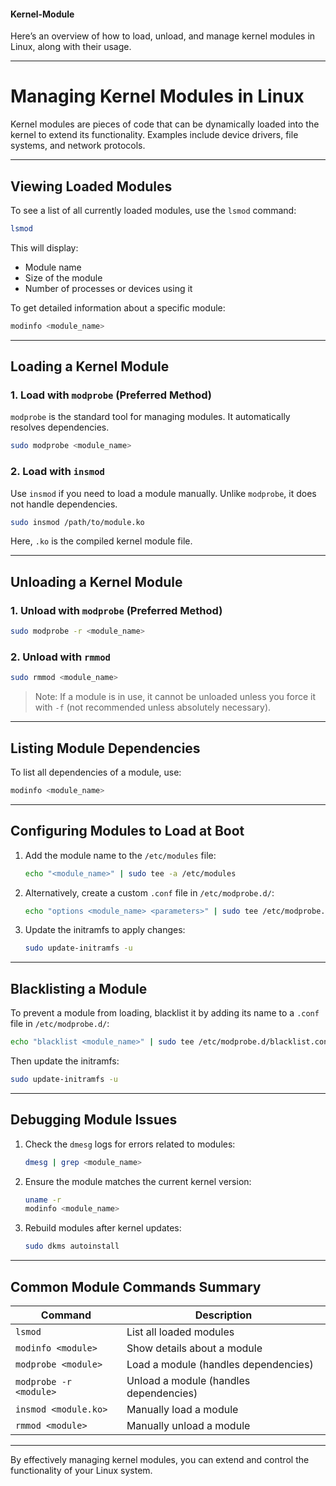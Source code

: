 #### Kernel-Module
Here’s an overview of how to load, unload, and manage kernel modules in Linux, along with their usage.

---

# Managing Kernel Modules in Linux

Kernel modules are pieces of code that can be dynamically loaded into the kernel to extend its functionality. Examples include device drivers, file systems, and network protocols.

---

## Viewing Loaded Modules

To see a list of all currently loaded modules, use the `lsmod` command:
```bash
lsmod
```

This will display:
- Module name
- Size of the module
- Number of processes or devices using it

To get detailed information about a specific module:
```bash
modinfo <module_name>
```

---

## Loading a Kernel Module

### 1. **Load with `modprobe`** (Preferred Method)
`modprobe` is the standard tool for managing modules. It automatically resolves dependencies.
```bash
sudo modprobe <module_name>
```

### 2. **Load with `insmod`**
Use `insmod` if you need to load a module manually. Unlike `modprobe`, it does not handle dependencies.
```bash
sudo insmod /path/to/module.ko
```
Here, `.ko` is the compiled kernel module file.

---

## Unloading a Kernel Module

### 1. **Unload with `modprobe`** (Preferred Method)
```bash
sudo modprobe -r <module_name>
```

### 2. **Unload with `rmmod`**
```bash
sudo rmmod <module_name>
```

> Note: If a module is in use, it cannot be unloaded unless you force it with `-f` (not recommended unless absolutely necessary).

---

## Listing Module Dependencies

To list all dependencies of a module, use:
```bash
modinfo <module_name>
```

---

## Configuring Modules to Load at Boot

1. Add the module name to the `/etc/modules` file:
   ```bash
   echo "<module_name>" | sudo tee -a /etc/modules
   ```

2. Alternatively, create a custom `.conf` file in `/etc/modprobe.d/`:
   ```bash
   echo "options <module_name> <parameters>" | sudo tee /etc/modprobe.d/<custom_name>.conf
   ```

3. Update the initramfs to apply changes:
   ```bash
   sudo update-initramfs -u
   ```

---

## Blacklisting a Module

To prevent a module from loading, blacklist it by adding its name to a `.conf` file in `/etc/modprobe.d/`:
```bash
echo "blacklist <module_name>" | sudo tee /etc/modprobe.d/blacklist.conf
```

Then update the initramfs:
```bash
sudo update-initramfs -u
```

---

## Debugging Module Issues

1. Check the `dmesg` logs for errors related to modules:
   ```bash
   dmesg | grep <module_name>
   ```

2. Ensure the module matches the current kernel version:
   ```bash
   uname -r
   modinfo <module_name>
   ```

3. Rebuild modules after kernel updates:
   ```bash
   sudo dkms autoinstall
   ```

---

## Common Module Commands Summary

| Command                | Description                            |
| ---------------------- | -------------------------------------- |
| `lsmod`                | List all loaded modules                |
| `modinfo <module>`     | Show details about a module            |
| `modprobe <module>`    | Load a module (handles dependencies)   |
| `modprobe -r <module>` | Unload a module (handles dependencies) |
| `insmod <module.ko>`   | Manually load a module                 |
| `rmmod <module>`       | Manually unload a module               |

---

By effectively managing kernel modules, you can extend and control the functionality of your Linux system.
